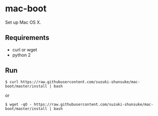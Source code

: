 # mac-boot

Set up Mac OS X.

## Requirements

* curl or wget
* python 2

## Run

```
$ curl https://raw.githubusercontent.com/suzuki-shunsuke/mac-boot/master/install | bash
```

or

```
$ wget -qO - https://raw.githubusercontent.com/suzuki-shunsuke/mac-boot/master/install | bash
```
